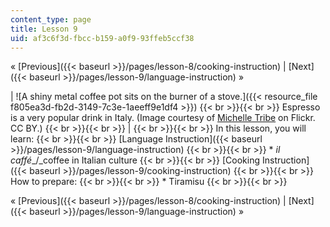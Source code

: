 ```yaml
---
content_type: page
title: Lesson 9
uid: af3c6f3d-fbcc-b159-a0f9-93ffeb5ccf38
---
```


« [Previous]({{< baseurl >}}/pages/lesson-8/cooking-instruction) | [Next]({{< baseurl >}}/pages/lesson-9/language-instruction) »

| ![A shiny metal coffee pot sits on the burner of a stove.]({{< resource_file f805ea3d-fb2d-3149-7c3e-1aeeff9e1df4 >}}) {{< br >}}{{< br >}} Espresso is a very popular drink in Italy. (Image courtesy of [Michelle Tribe](http://www.flickr.com/photos/37539977@N00/432856237/in/photolist-Efv5z-KBz1d-MLeFf-MLo82-Q4vSK-Q4vSR-YK1ZU-2fF767-2jnVNy-2p1ktK-2DdxB6-2YDFBv-3eRSCp-3JySy6-4c4ciU-4cf6CS-4cRkiR-4cVm39-4hUNgx-4iqjAF-4yiEb8-4E4ngm-4GB8DE-4H7DiS-4JG2vL-4LgPQT-4QohoQ-4RuPFd-4SGuPh-4WCzaz-4XvyWP-4YgsgE-568ZAo-5c1Jqh-5eGTZz-5mr7Mp-5nJn4c-5ovvpo-5wYEiP-5x9AhS-5FfpVW-5GBKnN-5L3voC-5LF2mN-5Peg9h-5PC7r6-5PLPwB-5PQGcJ-5S1CHa-5UmBCS-5VTd1q) on Flickr. CC BY.) {{< br >}}{{< br >}}  |  {{< br >}}{{< br >}} In this lesson, you will learn: {{< br >}}{{< br >}} [Language Instruction]({{< baseurl >}}/pages/lesson-9/language-instruction) {{< br >}}{{< br >}} *   _il caffé__/_coffee in Italian culture {{< br >}}{{< br >}} [Cooking Instruction]({{< baseurl >}}/pages/lesson-9/cooking-instruction) {{< br >}}{{< br >}} How to prepare: {{< br >}}{{< br >}} *   Tiramisu {{< br >}}{{< br >}}  

« [Previous]({{< baseurl >}}/pages/lesson-8/cooking-instruction) | [Next]({{< baseurl >}}/pages/lesson-9/language-instruction) »
